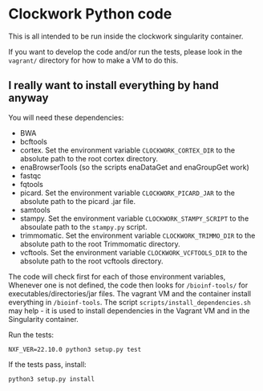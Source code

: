# Clockwork Python code

This is all intended to be run inside the clockwork singularity container.


If you want to develop the code and/or run the tests, please look
in the `vagrant/` directory for how to make a VM to do this.

## I really want to install everything by hand anyway

You will need these dependencies:

* BWA
* bcftools
* cortex. Set the environment variable `CLOCKWORK_CORTEX_DIR` to
  the absolute path to the root cortex directory.
* enaBrowserTools (so the scripts enaDataGet and enaGroupGet work)
* fastqc
* fqtools
* picard. Set the environment variable `CLOCKWORK_PICARD_JAR` to
  the absolute path to the picard .jar file.
* samtools
* stampy. Set the environment variable `CLOCKWORK_STAMPY_SCRIPT` to
  the absoulate path to the `stampy.py` script.
* trimmomatic. Set the environment variable `CLOCKWORK_TRIMMO_DIR` to
  the absolute path to the root Trimmomatic directory.
* vcftools. Set the environment variable `CLOCKWORK_VCFTOOLS_DIR` to
  the absolute path to the root vcftools directory.


The code will check first for each of those environment variables,
Whenever one is not defined, the code then looks for
`/bioinf-tools/` for executables/directories/jar files.
The vagrant VM and the container
install everything in `/bioinf-tools`. The script
`scripts/install_dependencies.sh` may help - it is used to install
dependencies in the Vagrant VM and in the Singularity container.



Run the tests:

    NXF_VER=22.10.0 python3 setup.py test

If the tests pass, install:

    python3 setup.py install


